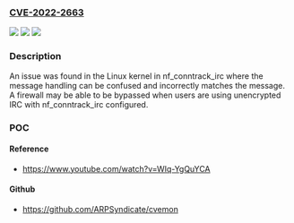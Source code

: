 ### [CVE-2022-2663](https://cve.mitre.org/cgi-bin/cvename.cgi?name=CVE-2022-2663)
![](https://img.shields.io/static/v1?label=Product&message=Linux%20kernel&color=blue)
![](https://img.shields.io/static/v1?label=Version&message=unknown%20&color=brightgreen)
![](https://img.shields.io/static/v1?label=Vulnerability&message=CWE-923&color=brightgreen)

### Description

An issue was found in the Linux kernel in nf_conntrack_irc where the message handling can be confused and incorrectly matches the message. A firewall may be able to be bypassed when users are using unencrypted IRC with nf_conntrack_irc configured.

### POC

#### Reference
- https://www.youtube.com/watch?v=WIq-YgQuYCA

#### Github
- https://github.com/ARPSyndicate/cvemon

